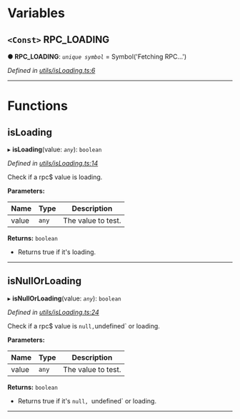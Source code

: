 

# Variables

<a id="rpc_loading"></a>

## `<Const>` RPC_LOADING

**● RPC_LOADING**: *`unique symbol`* =  Symbol('Fetching RPC...')

*Defined in [utils/isLoading.ts:6](https://github.com/paritytech/js-libs/blob/6116e90/packages/light.js/src/utils/isLoading.ts#L6)*

___

# Functions

<a id="isloading"></a>

##  isLoading

▸ **isLoading**(value: *`any`*): `boolean`

*Defined in [utils/isLoading.ts:14](https://github.com/paritytech/js-libs/blob/6116e90/packages/light.js/src/utils/isLoading.ts#L14)*

Check if a rpc$ value is loading.

**Parameters:**

| Name | Type | Description |
| ------ | ------ | ------ |
| value | `any` |  The value to test. |

**Returns:** `boolean`
- Returns true if it's loading.

___
<a id="isnullorloading"></a>

##  isNullOrLoading

▸ **isNullOrLoading**(value: *`any`*): `boolean`

*Defined in [utils/isLoading.ts:24](https://github.com/paritytech/js-libs/blob/6116e90/packages/light.js/src/utils/isLoading.ts#L24)*

Check if a rpc$ value is `null,`undefined\` or loading.

**Parameters:**

| Name | Type | Description |
| ------ | ------ | ------ |
| value | `any` |  The value to test. |

**Returns:** `boolean`
- Returns true if it's `null, `undefined` or loading.

___

